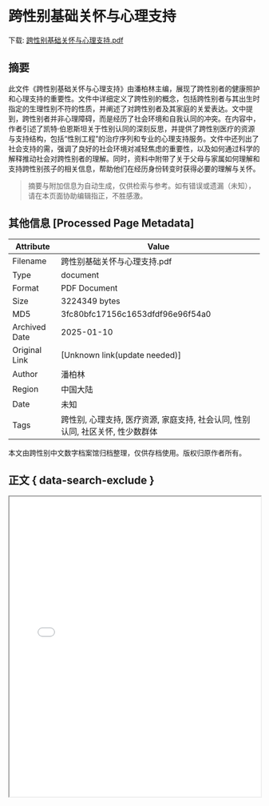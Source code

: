 # 跨性别基础关怀与心理支持

<!-- tcd_download_link -->
下载: <a href="../跨性别基础关怀与心理支持.pdf" download>跨性别基础关怀与心理支持.pdf</a>
<!-- tcd_download_link_end -->

## 摘要

<!-- tcd_abstract -->
此文件《跨性别基础关怀与心理支持》由潘柏林主编，展现了跨性别者的健康照护和心理支持的重要性。文件中详细定义了跨性别的概念，包括跨性别者与其出生时指定的生理性别不符的性质，并阐述了对跨性别者及其家庭的关爱表达。文中提到，跨性别者并非心理障碍，而是经历了社会环境和自我认同的冲突。在内容中，作者引述了凯特·伯恩斯坦关于性别认同的深刻反思，并提供了跨性别医疗的资源与支持结构，包括“性别工程”的治疗序列和专业的心理支持服务。文件中还列出了社会支持的需，强调了良好的社会环境对减轻焦虑的重要性，以及如何通过科学的解释推动社会对跨性别者的理解。同时，资料中附带了关于父母与家属如何理解和支持跨性别孩子的相关信息，帮助他们在经历身份转变时获得必要的理解与关怀。

<!-- tcd_abstract_end -->

> 摘要与附加信息为自动生成，仅供检索与参考。如有错误或遗漏（未知），请在本页面协助编辑指正，不胜感激。

## 其他信息 [Processed Page Metadata]

| Attribute       | Value                                  |
|-----------------|----------------------------------------|
| Filename        | 跨性别基础关怀与心理支持.pdf                             |
| Type            | document                                 |
| Format          | PDF Document                               |
| Size            | 3224349 bytes                           |
| MD5             | 3fc80bfc17156c1653dfdf96e96f54a0                                  |
| Archived Date   | 2025-01-10                             |
| Original Link   | [Unknown link(update needed)]                         |
| Author          | 潘柏林                               |
| Region          | 中国大陆                               |
| Date            | 未知                                 |
| Tags            | 跨性别, 心理支持, 医疗资源, 家庭支持, 社会认同, 性别认同, 社区关怀, 性少数群体                                 |

本文由跨性别中文数字档案馆归档整理，仅供存档使用。版权归原作者所有。


## 正文 { data-search-exclude }

<!-- tcd_main_text -->
<iframe src="../跨性别基础关怀与心理支持.pdf" width="100%" height="600px">
    <p>无法显示PDF，请下载查看。</p>
</iframe>
<!-- tcd_main_text_end -->

